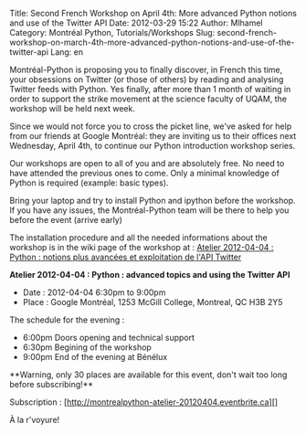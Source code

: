 Title: Second French Workshop on April 4th: More advanced Python notions and use of the Twitter API
Date: 2012-03-29 15:22
Author: Mlhamel
Category: Montréal Python, Tutorials/Workshops
Slug: second-french-workshop-on-march-4th-more-advanced-python-notions-and-use-of-the-twitter-api
Lang: en

<!--:en-->

Montréal-Python is proposing you to finally discover, in French this
time, your obsessions on Twitter (or those of others) by reading and
analysing Twitter feeds with Python. Yes finally, after more than 1
month of waiting in order to support the strike movement at the science
faculty of UQAM, the workshop will be held next week.

</p>

Since we would not force you to cross the picket line, we've asked for
help from our friends at Google Montréal: they are inviting us to their
offices next Wednesday, April 4th, to continue our Python introduction
workshop series.

</p>

Our workshops are open to all of you and are absolutely free. No need to
have attended the previous ones to come. Only a minimal knowledge of
Python is required (example: basic types).

</p>

Bring your laptop and try to install Python and ipython before the
workshop. If you have any issues, the Montréal-Python team will be there
to help you before the event (arrive early)

</p>

The installation procedure and all the needed informations about the
workshop is in the wiki page of the workshop at : [Atelier 2012-04-04 :
Python : notions plus avancées et exploitation de l'API Twitter][]

</p>

**Atelier 2012-04-04 : Python : advanced topics and using the Twitter
API**

</p>

-   Date : 2012-04-04 6:30pm to 9:00pm
-   Place : Google Montréal, 1253 McGill College, Montreal, QC H3B 2Y5

</p>

The schedule for the evening :

-   6:00pm Doors opening and technical support
-   6:30pm Begining of the workshop
-   9:00pm End of the evening at Bénélux

</p>
</p>
**Warning, only 30 places are available for this event, don't wait too
long before subscribing!**

Subscription : [http://montrealpython-atelier-20120404.eventbrite.ca][]

</p>

À la r'voyure!

<!--:-->

</p>

  [Atelier 2012-04-04 : Python : notions plus avancées et exploitation
  de l'API Twitter]: http://montrealpython.org/r/projects/workshops/wiki/2012-04-04
  [http://montrealpython-atelier-20120404.eventbrite.ca]: http://montrealpython-atelier-20120404.eventbrite.ca
